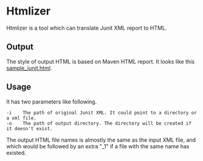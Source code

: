 # Htmlizer #
Htmlizer is a tool which can translate Junit XML report to HTML.

## Output ##
The style of output HTML is based on Maven HTML report. It looks like this [sample_junit.html](https://github.com/wu8685/htmlizer/blob/master/sample_junit.html).

## Usage ##
It has two parameters like following.
```
-i    The path of original Junit XML. It could point to a directory or a xml file.
-o    The path of output directory. The directory will be created if it doesn't exist.
```
The output HTML file names is almostly the same as the input XML file, and which would be followed by an extra "_1" if a file with the same name has existed. 
